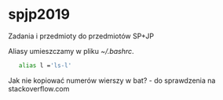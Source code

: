 # spjp2019
Zadania i przedmioty do przedmiotów SP+JP

Aliasy umieszczamy w pliku *~/.bashrc*.

```sh
   alias l ='ls-l'
```

Jak nie kopiować numerów wierszy w bat? - do sprawdzenia na stackoverflow.com
